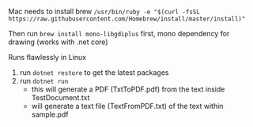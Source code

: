 Mac needs to install brew `/usr/bin/ruby -e "$(curl -fsSL https://raw.githubusercontent.com/Homebrew/install/master/install)"`

Then run `brew install mono-libgdiplus` first, mono dependency for drawing (works with .net core)

Runs flawlessly in Linux

1. run `dotnet restore` to get the latest packages
2. run `dotnet run`
    - this will generate a PDF (TxtToPDF.pdf) from the text inside TestDocument.txt
    - will generate a text file (TextFromPDF.txt) of the text within sample.pdf